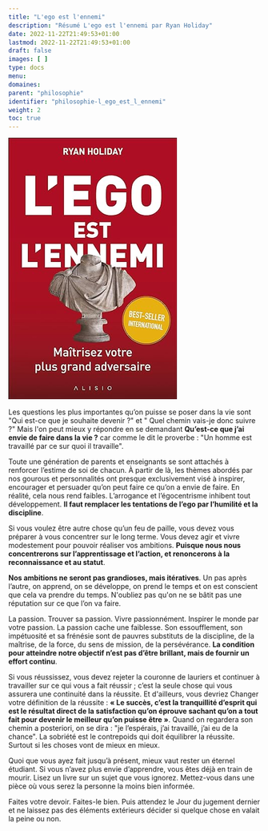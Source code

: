 ```yaml
---
title: "L'ego est l'ennemi"
description: "Résumé L'ego est l'ennemi par Ryan Holiday"
date: 2022-11-22T21:49:53+01:00
lastmod: 2022-11-22T21:49:53+01:00
draft: false
images: [ ]
type: docs
menu:
domaines:
parent: "philosophie"
identifier: "philosophie-l_ego_est_l_ennemi"
weight: 2
toc: true
---
```


[![image](couverture_livre.jpg)](https://amzn.to/3SwTCln)

Les questions les plus importantes qu’on puisse se poser dans la vie sont "Qui est-ce que je souhaite devenir ?" et "
Quel chemin vais-je donc suivre ?" Mais l'on peut mieux y répondre en se demandant **Qu’est-ce que j’ai envie de faire
dans la vie ?** car comme le dit le proverbe : "Un homme est travaillé par ce sur quoi il travaille".

Toute une génération de parents et enseignants se sont attachés à renforcer l’estime de soi de chacun. À partir de là,
les thèmes abordés par nos gourous et personnalités ont presque exclusivement visé à inspirer, encourager et persuader
qu’on peut faire ce qu’on a envie de faire. En réalité, cela nous rend faibles. L’arrogance et l’égocentrisme inhibent
tout développement. **Il faut remplacer les tentations de l’ego par l’humilité et la discipline**.

Si vous voulez être autre chose qu’un feu de paille, vous devez vous préparer à vous concentrer sur le long terme. Vous
devez agir et vivre modestement pour pouvoir réaliser vos ambitions. **Puisque nous nous concentrerons sur
l’apprentissage et l’action, et renoncerons à la reconnaissance et au statut**.

**Nos ambitions ne seront pas grandioses, mais itératives**. Un pas après l’autre, on apprend, on se développe, on prend
le temps et on est conscient que cela va prendre du temps. N'oubliez pas qu'on ne se bâtit pas une réputation sur ce que
l’on va faire.

La passion. Trouver sa passion. Vivre passionnément. Inspirer le monde par votre passion. La passion cache une
faiblesse. Son essoufflement, son impétuosité et sa frénésie sont de pauvres substituts de la discipline, de la
maîtrise, de la force, du sens de mission, de la persévérance. **La condition pour atteindre notre objectif n’est pas
d’être brillant, mais de fournir un effort continu**.

Si vous réussissez, vous devez rejeter la couronne de lauriers et continuer à travailler sur ce qui vous a fait réussir
; c’est la seule chose qui vous assurera une continuité dans la réussite. Et d'ailleurs, vous devriez Changer votre
définition de la réussite : **« Le succès, c’est la tranquillité d’esprit qui est le résultat direct de la
satisfaction qu’on éprouve sachant qu’on a tout fait pour devenir le meilleur qu’on puisse être »**. Quand on regardera
son chemin a posteriori, on se dira : "je l’espérais, j’ai travaillé, j’ai eu de la chance". La sobriété est le
contrepoids qui doit équilibrer la réussite. Surtout si les choses vont de mieux en mieux.

Quoi que vous ayez fait jusqu’à présent, mieux vaut rester un éternel étudiant. Si vous n’avez plus envie d’apprendre,
vous êtes déjà en train de mourir. Lisez un livre sur un sujet que vous ignorez. Mettez-vous dans une pièce où vous
serez la personne la moins bien informée.

Faites votre devoir. Faites-le bien. Puis attendez le Jour du jugement dernier et ne laissez pas des éléments extérieurs
décider si quelque chose en valait la peine ou non.